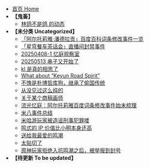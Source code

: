 - [首页 Home](README.md)
- **【鬼畜】**
  - [林鸽不是鸽 的动态](docs/林鸽不是鸽%20的动态.md)
- **【未分类 Uncategorized】**
  - [「阿尔托莉雅·潘德拉贡」百度百科词条修改事件一览](docs/「阿尔托莉雅·潘德拉贡」百度百科词条修改事件一览.md)
  - [「星穹餐车茶话会」直播间封禁事件](docs/「星穹餐车茶话会」直播间封禁事件.md)
  - [20250408-1 忆庭观察室](docs/20250408-1%20忆庭观察室.md)
  - [20250513 串子又开始了](docs/20250513%20串子又开始了.md)
  - [kl 是真的相思了](docs/kl%20是真的相思了.md)
  - [What about “Keyun Road Spirit”](docs/What%20about%20“Keyun%20Road%20Spirit”.md)
  - [不愧是朴博哲库狗，继承了偷国传统](docs/不愧是朴博哲库狗，继承了偷国传统.md)
  - [从没见过这么纯的](docs/从没见过这么纯的.md)
  - [关于某个商稿画师](docs/关于某个商稿画师.md)
  - [流光忆庭：阿尔托莉雅百度词条修改事件始末梳理](docs/流光忆庭：阿尔托莉雅百度词条修改事件始末梳理.md)
  - [米八事件总结](docs/米八事件总结.md)
  - [米哈游玩家被造谣刑事犯罪喽](docs/米哈游玩家被造谣刑事犯罪喽.md)
  - [鸣式的 IP 价值比小明本身还高](docs/鸣式的%20IP%20价值比小明本身还高.md)
  - [送给我最爱的鸣潮](docs/送给我最爱的鸣潮.md)
  - [太贴切了](docs/太贴切了.md)
  - [原神玩家拒绝入坑鸣潮之后，被举报到封号](docs/原神玩家拒绝入坑鸣潮之后，被举报到封号.md)
- **【待更新 To be updated】**
